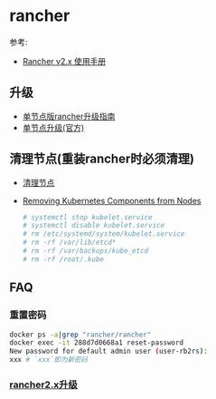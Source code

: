# rancher
参考:
- [Rancher v2.x 使用手册](https://www.bookstack.cn/books/rancher-v2.x)

## 升级
- [单节点版rancher升级指南](https://blog.maoxianplay.com/posts/rancher-update-2.2.1/)
- [单节点升级(官方)](https://docs.rancher.cn/docs/rancher2/upgrades/upgrades/single-node/_index)

## 清理节点(**重装rancher时必须清理**)
- [清理节点](https://docs.rancher.cn/docs/rancher2/cluster-admin/cleaning-cluster-nodes/_index)
- [Removing Kubernetes Components from Nodes](https://rancher.com/docs/rancher/v2.x/en/cluster-admin/cleaning-cluster-nodes/)

    ```bash
    # systemctl stop kubelet.service
    # systemctl disable kubelet.service
    # rm /etc/systemd/system/kubelet.service
    # rm -rf /var/lib/etcd*
    # rm -rf /var/backups/kube_etcd
    # rm -rf /root/.kube
    ```

## FAQ
### 重置密码
```bash
docker ps -a|grep "rancher/rancher"
docker exec -it 288d7d0668a1 reset-password
New password for default admin user (user-rb2rs):
xxx # `xxx`即为新密码
```

### [rancher2.x升级](https://rancher.com/docs/rancher/v2.x/en/installation/install-rancher-on-linux/upgrades/#upgrading-both-rancher-and-the-underlying-cluster)